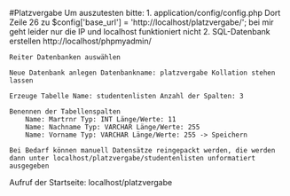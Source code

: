 #Platzvergabe Um auszutesten bitte:
1.
application/config/config.php Dort Zeile 26 zu $config['base_url'] = 'http://localhost/platzvergabe/'; bei mir geht leider nur die IP und localhost funktioniert nicht
2.
SQL-Datenbank erstellen http://localhost/phpmyadmin/

    Reiter Datenbanken auswählen

    Neue Datenbank anlegen Datenbankname: platzvergabe Kollation stehen lassen

    Erzeuge Tabelle Name: studentenlisten Anzahl der Spalten: 3

    Benennen der Tabellenspalten
        Name: Martrnr Typ: INT Länge/Werte: 11
        Name: Nachname Typ: VARCHAR Länge/Werte: 255
        Name: Vorname Typ: VARCHAR Länge/Werte: 255 -> Speichern

    Bei Bedarf können manuell Datensätze reingepackt werden, die werden dann unter localhost/platzvergabe/studentenlisten unformatiert ausgegeben

Aufruf der Startseite: localhost/platzvergabe
